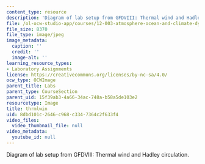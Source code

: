 ```yaml
---
content_type: resource
description: 'Diagram of lab setup from GFDVIII: Thermal wind and Hadley circulation.'
file: /ol-ocw-studio-app/courses/12-003-atmosphere-ocean-and-climate-dynamics-fall-2008/8dbd101c2646c968c3347364c2f633f4_thrmlwin.jpg
file_size: 8370
file_type: image/jpeg
image_metadata:
  caption: ''
  credit: ''
  image-alt: ''
learning_resource_types:
- Laboratory Assignments
license: https://creativecommons.org/licenses/by-nc-sa/4.0/
ocw_type: OCWImage
parent_title: Labs
parent_type: CourseSection
parent_uid: 15f39ab3-4a66-34ac-748a-b58a5de103e2
resourcetype: Image
title: thrmlwin
uid: 8dbd101c-2646-c968-c334-7364c2f633f4
video_files:
  video_thumbnail_file: null
video_metadata:
  youtube_id: null
---
```

Diagram of lab setup from GFDVIII: Thermal wind and Hadley circulation.
